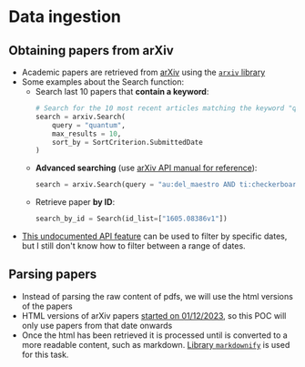 # Data ingestion

## Obtaining papers from arXiv

- Academic papers are retrieved from [arXiv](https://arxiv.org) using the [`arxiv` library](http://lukasschwab.me/arxiv.py/arxiv.html)
- Some examples about the Search function:
    - Search last 10 papers that **contain a keyword**:
        ```python
        # Search for the 10 most recent articles matching the keyword "quantum."
        search = arxiv.Search(
            query = "quantum",
            max_results = 10,
            sort_by = SortCriterion.SubmittedDate
        )
        ```
    - **Advanced searching** (use [arXiv API manual for reference](https://arxiv.org/help/api/user-manual#query_details)):
        ```python
        search = arxiv.Search(query = "au:del_maestro AND ti:checkerboard")
        ```
    - Retrieve paper **by ID**:
        ```python
        search_by_id = Search(id_list=["1605.08386v1"])
        ```
- [This undocumented API feature](https://groups.google.com/g/arxiv-api/c/mAFYT2VRpK0?pli=1) can be used to filter by specific dates, but I still don't know how to filter between a range of dates.


## Parsing papers

- Instead of parsing the raw content of pdfs, we will use the html versions of the papers
- HTML versions of arXiv papers [started on 01/12/2023](https://arxiv.org/html/2402.08954v1), so this POC will only use papers from that date onwards
- Once the html has been retrieved it is processed until is converted to a more readable content, such as markdown. [Library `markdownify`](https://python.langchain.com/v0.2/docs/integrations/document_transformers/markdownify/) is used for this task.
